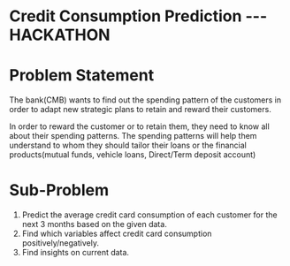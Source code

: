 # Credit Consumption Prediction ---HACKATHON

# Problem Statement

 The bank(CMB) wants to find out the spending pattern of the customers in order to adapt new strategic plans to retain and reward their customers.

In order to reward the customer or to retain them, they need to know all about their spending patterns. The spending patterns will help them understand to whom they should tailor their loans or the financial products(mutual funds, vehicle loans, Direct/Term deposit account)


# Sub-Problem
1) Predict the average credit card consumption of each customer for the next 3 months based on the given data.
2) Find which variables affect credit card consumption positively/negatively.
3) Find insights on current data.
